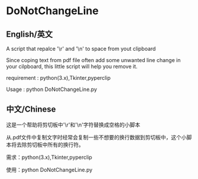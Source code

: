 # DoNotChangeLine
## English/英文
A script that repalce '\r' and '\n' to space from yout clipboard

Since coping text from pdf file often add some unwanted line change in your cilpboard, this little script will help you remove it.

requirement : python(3.x),Tkinter,pyperclip

Usage : python DoNotChangeLine.py

## 中文/Chinese

这是一个帮助将剪切板中'\r'和'\n'字符替换成空格的小脚本

从.pdf文件中复制文字时经常会复制一些不想要的换行数据到剪切板中，这个小脚本将去除剪切板中所有的换行符。

需求：python(3.x),Tkinter,pyperclip

使用：python DoNotChangeLine.py
